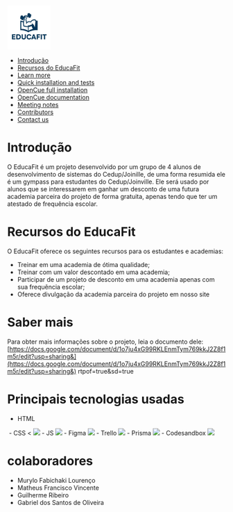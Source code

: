 <img src="https://github.com/Murylofl/EducaFit/blob/main/assets/images/image.png" alt="" width="100">  
  
  
- [Introdução](#Introdução)  
- [Recursos do EducaFit](#Recursos-do-EducaFit)  
- [Learn more](#Learn-more)  
- [Quick installation and tests](#Quick-installation-and-tests)  
- [OpenCue full installation](#OpenCue-full-installation)  
- [OpenCue documentation](#opencue-documentation)  
- [Meeting notes](#Meeting-notes)  
- [Contributors](#Contributors)  
- [Contact us](#Contact-us)  
  
# Introdução  
  
O EducaFit é um projeto desenvolvido por um grupo de 4 alunos de desenvolvimento de sistemas do Cedup/Joinille, de uma forma resumida ele é um gympass para estudantes do Cedup/Joinville. Ele será usado por alunos que se interessarem em ganhar um desconto de uma futura academia parceira do projeto de forma gratuita, apenas tendo que ter um atestado de frequência escolar.  
  
# Recursos do EducaFit  
  
O EducaFit oferece os seguintes recursos para os estudantes e academias:  
  
- Treinar em uma academia de ótima qualidade;  
- Treinar com um valor descontado em uma academia;  
- Participar de um projeto de desconto em uma academia apenas com sua frequência escolar;  
- Oferece divulgação da academia parceira do projeto em nosso site  
  
# Saber mais  
  
Para obter mais informações sobre o projeto, leia o documento dele:  
<a>  [https://docs.google.com/document/d/1o7ju4xG99RKLEnmTym769kkJ2Z8f1m5r/edit?usp=sharing&](https://docs.google.com/document/d/1o7ju4xG99RKLEnmTym769kkJ2Z8f1m5r/edit?usp=sharing&)  rtpof=true&sd=true<a>  
  
# Principais tecnologias usadas  
  
- HTML 
 <img scr="https://github.com/Murylofl/EducaFit/blob/main/assets/README/html%20(1).png">
- CSS <
<img scr="https://github.com/Murylofl/EducaFit/blob/main/assets/README/css.png" alt=" " width="80">  
- JS 
<img scr="https://github.com/Murylofl/EducaFit/blob/main/assets/README/js.png" alt=" " width="80">  
- Figma
<img scr="https://github.com/Murylofl/EducaFit/blob/main/assets/README/figma.png" alt=" " width="80">  
- Trello  
<img scr="https://github.com/Murylofl/EducaFit/blob/main/assets/README/trello.png" alt=" " width="80">  
- Prisma  
<img scr="https://github.com/Murylofl/EducaFit/blob/main/assets/README/prisma.png" alt=" " width="80">  
- Codesandbox 
<img scr="https://github.com/Murylofl/EducaFit/blob/main/assets/README/codesan.png" alt=" " width="80">

# colaboradores

- Murylo Fabichaki Lourenço
- Matheus Francisco Vincente
- Guilherme Ribeiro
- Gabriel dos Santos de Oliveira
